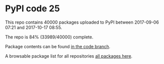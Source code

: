 # PyPI code 25

This repo contains 40000 packages uploaded to PyPI between 
2017-09-06 07:21 and 2017-10-17 08:55.

The repo is 84% (33989/40000) complete.

Package contents can be found [in the code branch](https://github.com/pypi-data/pypi-mirror-25/tree/code/packages).

A browsable package list for all repositories [all packages here](https://pypi-data.github.io/website/repositories/pypi-mirror-25).


